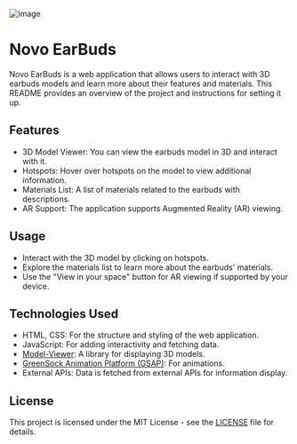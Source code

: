 ![image](https://github.com/vasishth17/Chaudhari_Vasishth_AjaxApp/assets/121986393/efcc15ff-0e43-41ba-8dc5-c62c9cb0958d)


# Novo EarBuds

Novo EarBuds is a web application that allows users to interact with 3D earbuds models and learn more about their features and materials. This README provides an overview of the project and instructions for setting it up.

## Features

- 3D Model Viewer: You can view the earbuds model in 3D and interact with it.
- Hotspots: Hover over hotspots on the model to view additional information.
- Materials List: A list of materials related to the earbuds with descriptions.
- AR Support: The application supports Augmented Reality (AR) viewing.

## Usage

- Interact with the 3D model by clicking on hotspots.
- Explore the materials list to learn more about the earbuds' materials.
- Use the "View in your space" button for AR viewing if supported by your device.

## Technologies Used

- HTML, CSS: For the structure and styling of the web application.
- JavaScript: For adding interactivity and fetching data.
- [Model-Viewer](https://modelviewer.dev/): A library for displaying 3D models.
- [GreenSock Animation Platform (GSAP)](https://greensock.com/gsap/): For animations.
- External APIs: Data is fetched from external APIs for information display.

## License

This project is licensed under the MIT License - see the [LICENSE](LICENSE) file for details.
